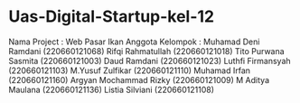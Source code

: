 # Uas-Digital-Startup-kel-12
Nama Project : Web Pasar Ikan
Anggota Kelompok :
Muhamad Deni Ramdani (220660121068)
Rifqi Rahmatullah (220660121018)
Tito Purwana Sasmita (220660121003)
Daud Ramdani (220660121023)
Luthfi Firmansyah (220660121103)
M.Yusuf Zulfikar (220660121110)
Muhamad Irfan (220660121160)
Argyan Mochammad Rizky (220660121009)
M Aditya Maulana (220660121136) Listia Silviani (220660121108)

